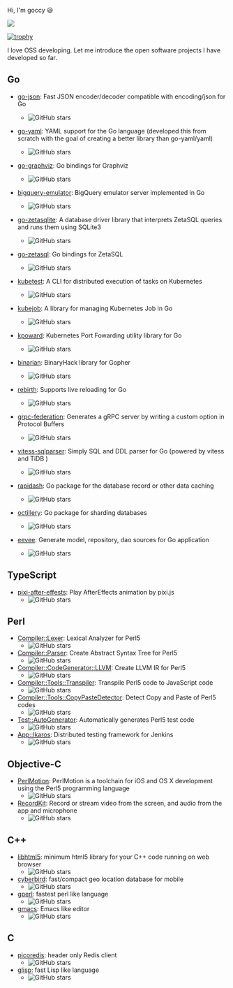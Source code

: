 Hi, I'm goccy 😃

<span>
  <img align="center" src="https://github-readme-stats.vercel.app/api?username=goccy&count_private=true&show_icons=true&&theme=onedark" />
</span>

[![trophy](https://github-profile-trophy.vercel.app/?username=goccy&theme=onedark&rank=SECRET,SSS,SS,S,AAA,AA,A)](https://github.com/ryo-ma/github-profile-trophy)

I love OSS developing. Let me introduce the open software projects I have developed so far.

## Go

- [go-json](https://github.com/goccy/go-json): Fast JSON encoder/decoder compatible with encoding/json for Go
  - ![GitHub stars](https://img.shields.io/github/stars/goccy/go-json.svg?style=social&label=Stars)
- [go-yaml](https://github.com/goccy/go-yaml): YAML support for the Go language (developed this from scratch with the goal of creating a better library than go-yaml/yaml)
  - ![GitHub stars](https://img.shields.io/github/stars/goccy/go-yaml.svg?style=social&label=Stars)
- [go-graphviz](https://github.com/goccy/go-graphviz): Go bindings for Graphviz
  - ![GitHub stars](https://img.shields.io/github/stars/goccy/go-graphviz.svg?style=social&label=Stars)
- [bigquery-emulator](https://github.com/goccy/bigquery-emulator): BigQuery emulator server implemented in Go
  - ![GitHub stars](https://img.shields.io/github/stars/goccy/bigquery-emulator.svg?style=social&label=Stars)
- [go-zetasqlite](https://github.com/goccy/go-zetasqlite): A database driver library that interprets ZetaSQL queries and runs them using SQLite3
  - ![GitHub stars](https://img.shields.io/github/stars/goccy/go-zetasqlite.svg?style=social&label=Stars)
- [go-zetasql](https://github.com/goccy/go-zetasql): Go bindings for ZetaSQL
  - ![GitHub stars](https://img.shields.io/github/stars/goccy/go-zetasql.svg?style=social&label=Stars)
- [kubetest](https://github.com/goccy/kubetest): A CLI for distributed execution of tasks on Kubernetes
  - ![GitHub stars](https://img.shields.io/github/stars/goccy/kubetest.svg?style=social&label=Stars)
- [kubejob](https://github.com/goccy/kubejob): A library for managing Kubernetes Job in Go
  - ![GitHub stars](https://img.shields.io/github/stars/goccy/kubejob.svg?style=social&label=Stars)
- [kpoward](https://github.com/goccy/kpoward): Kubernetes Port Fowarding utility library for Go
  - ![GitHub stars](https://img.shields.io/github/stars/goccy/kpoward.svg?style=social&label=Stars)
- [binarian](https://github.com/goccy/binarian): BinaryHack library for Gopher
  - ![GitHub stars](https://img.shields.io/github/stars/goccy/binarian.svg?style=social&label=Stars)
- [rebirth](https://github.com/goccy/rebirth): Supports live reloading for Go
  - ![GitHub stars](https://img.shields.io/github/stars/goccy/rebirth.svg?style=social&label=Stars)

- [grpc-federation](https://github.com/mercari/grpc-federation): Generates a gRPC server by writing a custom option in Protocol Buffers
  - ![GitHub stars](https://img.shields.io/github/stars/mercari/grpc-federation.svg?style=social&label=Stars)
- [vitess-sqlparser](https://github.com/blastrain/vitess-sqlparser): Simply SQL and DDL parser for Go (powered by vitess and TiDB )
  - ![GitHub stars](https://img.shields.io/github/stars/blastrain/vitess-sqlparser.svg?style=social&label=Stars)
- [rapidash](https://github.com/blastrain/rapidash): Go package for the database record or other data caching
  - ![GitHub stars](https://img.shields.io/github/stars/blastrain/rapidash.svg?style=social&label=Stars)
- [octillery](https://github.com/blastrain/octillery): Go package for sharding databases
  - ![GitHub stars](https://img.shields.io/github/stars/blastrain/octillery.svg?style=social&label=Stars)
- [eevee](https://github.com/blastrain/eevee): Generate model, repository, dao sources for Go application
  - ![GitHub stars](https://img.shields.io/github/stars/blastrain/eevee.svg?style=social&label=Stars)

## TypeScript

- [pixi-after-effests](https://github.com/blastrain/pixi-after-effects): Play AfterEffects animation by pixi.js
  - ![GitHub stars](https://img.shields.io/github/stars/blastrain/pixi-after-effects.svg?style=social&label=Stars)

## Perl

- [Compiler::Lexer](https://github.com/goccy/p5-Compiler-Lexer): Lexical Analyzer for Perl5
  - ![GitHub stars](https://img.shields.io/github/stars/goccy/p5-Compiler-Lexer.svg?style=social&label=Stars)
- [Compiler::Parser](https://github.com/goccy/p5-Compiler-Parser): Create Abstract Syntax Tree for Perl5
  - ![GitHub stars](https://img.shields.io/github/stars/goccy/p5-Compiler-Parser.svg?style=social&label=Stars)
- [Compiler::CodeGenerator::LLVM](https://github.com/goccy/p5-Compiler-CodeGenerator-LLVM): Create LLVM IR for Perl5
  - ![GitHub stars](https://img.shields.io/github/stars/goccy/p5-Compiler-CodeGenerator-LLVM.svg?style=social&label=Stars)
- [Compiler::Tools::Transpiler](https://github.com/goccy/p5-Compiler-Tools-Transpiler): Transpile Perl5 code to JavaScript code
  - ![GitHub stars](https://img.shields.io/github/stars/goccy/p5-Compiler-Tools-Transpiler.svg?style=social&label=Stars)
- [Compiler::Tools::CopyPasteDetector](https://github.com/goccy/p5-Compiler-Tools-CopyPasteDetector): Detect Copy and Paste of Perl5 codes
  - ![GitHub stars](https://img.shields.io/github/stars/goccy/p5-Compiler-Tools-CopyPasteDetector.svg?style=social&label=Stars)
- [Test::AutoGenerator](https://github.com/goccy/p5-Test-AutoGenerator): Automatically generates Perl5 test code
  - ![GitHub stars](https://img.shields.io/github/stars/goccy/p5-Test-AutoGenerator.svg?style=social&label=Stars)
- [App::Ikaros](https://github.com/goccy/p5-App-Ikaros): Distributed testing framework for Jenkins
  - ![GitHub stars](https://img.shields.io/github/stars/goccy/p5-App-Ikaros.svg?style=social&label=Stars)


## Objective-C

- [PerlMotion](https://github.com/goccy/perl-motion): PerlMotion is a toolchain for iOS and OS X development using the Perl5 programming language
  - ![GitHub stars](https://img.shields.io/github/stars/goccy/perl-motion.svg?style=social&label=Stars)
- [RecordKit](https://github.com/goccy/RecordKit): Record or stream video from the screen, and audio from the app and microphone
  - ![GitHub stars](https://img.shields.io/github/stars/goccy/RecordKit.svg?style=social&label=Stars)

## C++

- [libhtml5](https://github.com/blastrain/libhtml5): minimum html5 library for your C++ code running on web browser
  - ![GitHub stars](https://img.shields.io/github/stars/blastrain/libhtml5.svg?style=social&label=Stars)
- [cyberbird](https://github.com/goccy/cyberbird): fast/compact geo location database for mobile
  - ![GitHub stars](https://img.shields.io/github/stars/goccy/cyberbird.svg?style=social&label=Stars)
- [gperl](https://github.com/goccy/gperl): fastest perl like language
  - ![GitHub stars](https://img.shields.io/github/stars/goccy/gperl.svg?style=social&label=Stars)
- [gmacs](https://github.com/goccy/gmacs): Emacs like editor
  - ![GitHub stars](https://img.shields.io/github/stars/goccy/gmacs.svg?style=social&label=Stars)

## C

- [picoredis](https://github.com/goccy/picoredis): header only Redis client
  - ![GitHub stars](https://img.shields.io/github/stars/goccy/picoredis.svg?style=social&label=Stars)
- [glisp](https://github.com/goccy/glisp): fast Lisp like language
  - ![GitHub stars](https://img.shields.io/github/stars/goccy/glisp.svg?style=social&label=Stars)

